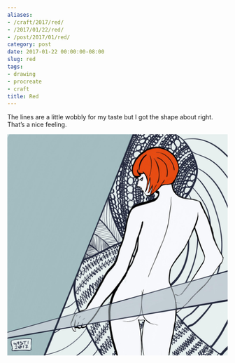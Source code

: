 ```yaml
---
aliases:
- /craft/2017/red/
- /2017/01/22/red/
- /post/2017/01/red/
category: post
date: 2017-01-22 00:00:00-08:00
slug: red
tags:
- drawing
- procreate
- craft
title: Red
---
```


The lines are a little wobbly for my taste but I got the shape about right. That’s a nice feeling.

![attachments/img/2017/cover-2017-01-22.jpg](../../../attachments/img/2017/cover-2017-01-22.jpg)